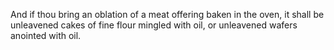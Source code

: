 And if thou bring an oblation of a meat offering baken in the oven, it shall be unleavened cakes of fine flour mingled with oil, or unleavened wafers anointed with oil.

